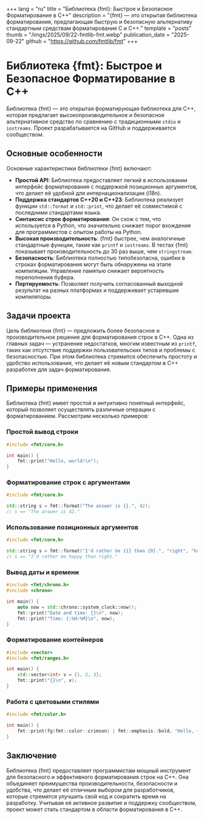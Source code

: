 +++
lang = "ru"
title = "Библиотека {fmt}: Быстрое и Безопасное Форматирование в C++"
description = "{fmt} — это открытая библиотека форматирования, предлагающая быструю и безопасную альтернативу стандартным средствам форматирования C и C++."
template = "posts"
thumb = "/imgs/2025/09/22-fmtlib-fmt.webp"
publication_date = "2025-09-22"
github = "https://github.com/fmtlib/fmt"
+++

# Библиотека {fmt}: Быстрое и Безопасное Форматирование в C++

Библиотека {fmt} — это открытая форматирующая библиотека для C++, которая предлагает высокопроизводительное и безопасное альтернативное средство по сравнению с традиционными `stdio` и `iostreams`. Проект разрабатывается на GitHub и поддерживается сообществом. 

## Основные особенности

Основные характеристики библиотеки {fmt} включают:

- **Простой API**: Библиотека предоставляет легкий в использовании интерфейс форматирования с поддержкой позиционных аргументов, что делает её удобной для интернационализации (i18n).
- **Поддержка стандартов C++20 и C++23**: Библиотека реализует функции `std::format` и `std::print`, что делает её совместимой с последними стандартами языка.
- **Синтаксис строк форматирования**: Он схож с тем, что используется в Python, что значительно снижает порог вхождения для программистов с опытом работы на Python.
- **Высокая производительность**: {fmt} быстрее, чем аналогичные стандартные функции, такие как `printf` и `iostreams`. В тестах {fmt} показывает производительность до 30 раз выше, чем `stringstream`.
- **Безопасность**: Библиотека полностью типобезопасна, ошибки в строках форматирования могут быть обнаружены на этапе компиляции. Управление памятью снижает вероятность переполнения буфера.
- **Портируемость**: Позволяет получить согласованный выходной результат на разных платформах и поддерживает устаревшие компиляторы.

## Задачи проекта

Цель библиотеки {fmt} — предложить более безопасное и производительное решение для форматирования строк в C++. Одна из главных задач — устранение недостатков, многим известным из `printf`, таких как отсутствие поддержки пользовательских типов и проблемы с безопасностью. При этом библиотека стремится обеспечить простоту и удобство использования, что делает её новым стандартом в C++ разработке для задач форматирования.

## Примеры применения

Библиотека {fmt} имеет простой и интуитивно понятный интерфейс, который позволяет осуществлять различные операции с форматированием. Рассмотрим несколько примеров:

### Простой вывод строки

```cpp
#include <fmt/core.h>

int main() {
    fmt::print("Hello, world!\n");
}
```

### Форматирование строк с аргументами

```cpp
#include <fmt/core.h>

std::string s = fmt::format("The answer is {}.", 42);
// s == "The answer is 42."
```

### Использование позиционных аргументов

```cpp
#include <fmt/core.h>

std::string s = fmt::format("I'd rather be {1} than {0}.", "right", "happy");
// s == "I'd rather be happy than right."
```

### Вывод даты и времени

```cpp
#include <fmt/chrono.h>
#include <chrono>

int main() {
    auto now = std::chrono::system_clock::now();
    fmt::print("Date and time: {}\n", now);
    fmt::print("Time: {:%H:%M}\n", now);
}
```

### Форматирование контейнеров

```cpp
#include <vector>
#include <fmt/ranges.h>

int main() {
    std::vector<int> v = {1, 2, 3};
    fmt::print("{}\n", v);
}
```

### Работа с цветовыми стилями

```cpp
#include <fmt/color.h>

int main() {
    fmt::print(fg(fmt::color::crimson) | fmt::emphasis::bold, "Hello, {}!\n", "world");
}
```

## Заключение

Библиотека {fmt} предоставляет программистам мощный инструмент для безопасного и эффективного форматирования строк на C++. Она объединяет преимущества производительности, безопасности и удобства, что делает её отличным выбором для разработчиков, которые стремятся улучшить свой код и сократить время на разработку. Учитывая её активное развитие и поддержку сообществом, проект может стать стандартом в области форматирования в C++.
